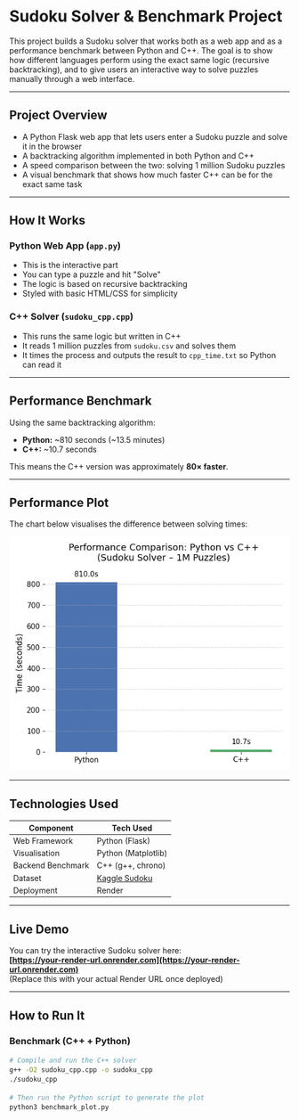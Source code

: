 # Sudoku Solver & Benchmark Project

This project builds a Sudoku solver that works both as a web app and as a performance benchmark between Python and C++. The goal is to show how different languages perform using the exact same logic (recursive backtracking), and to give users an interactive way to solve puzzles manually through a web interface.

---

## Project Overview

- A Python Flask web app that lets users enter a Sudoku puzzle and solve it in the browser
- A backtracking algorithm implemented in both Python and C++
- A speed comparison between the two: solving 1 million Sudoku puzzles
- A visual benchmark that shows how much faster C++ can be for the exact same task

---

## How It Works

### Python Web App (`app.py`)
- This is the interactive part
- You can type a puzzle and hit "Solve"
- The logic is based on recursive backtracking
- Styled with basic HTML/CSS for simplicity

### C++ Solver (`sudoku_cpp.cpp`)
- This runs the same logic but written in C++
- It reads 1 million puzzles from `sudoku.csv` and solves them
- It times the process and outputs the result to `cpp_time.txt` so Python can read it

---

## Performance Benchmark

Using the same backtracking algorithm:
- **Python:** ~810 seconds (~13.5 minutes)
- **C++:** ~10.7 seconds

This means the C++ version was approximately **80× faster**.

---

## Performance Plot

The chart below visualises the difference between solving times:

![Benchmark Plot](benchmark_plot.png)

---

## Technologies Used

| Component           | Tech Used            |
|---------------------|----------------------|
| Web Framework       | Python (Flask)       |
| Visualisation       | Python (Matplotlib)  |
| Backend Benchmark   | C++ (g++, chrono)    |
| Dataset             | [Kaggle Sudoku](https://www.kaggle.com/datasets/bryanpark/sudoku) |
| Deployment          | Render               |

---

## Live Demo

You can try the interactive Sudoku solver here:  
**[https://your-render-url.onrender.com](https://your-render-url.onrender.com)**  
(Replace this with your actual Render URL once deployed)

---

## How to Run It

### Benchmark (C++ + Python)

```bash
# Compile and run the C++ solver
g++ -O2 sudoku_cpp.cpp -o sudoku_cpp
./sudoku_cpp

# Then run the Python script to generate the plot
python3 benchmark_plot.py

